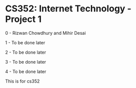# CS352: Internet Technology - Project 1

0 - Rizwan Chowdhury and Mihir Desai

1 - To be done later

2 - To be done later

3 - To be done later

4 - To be done later

This is for cs352